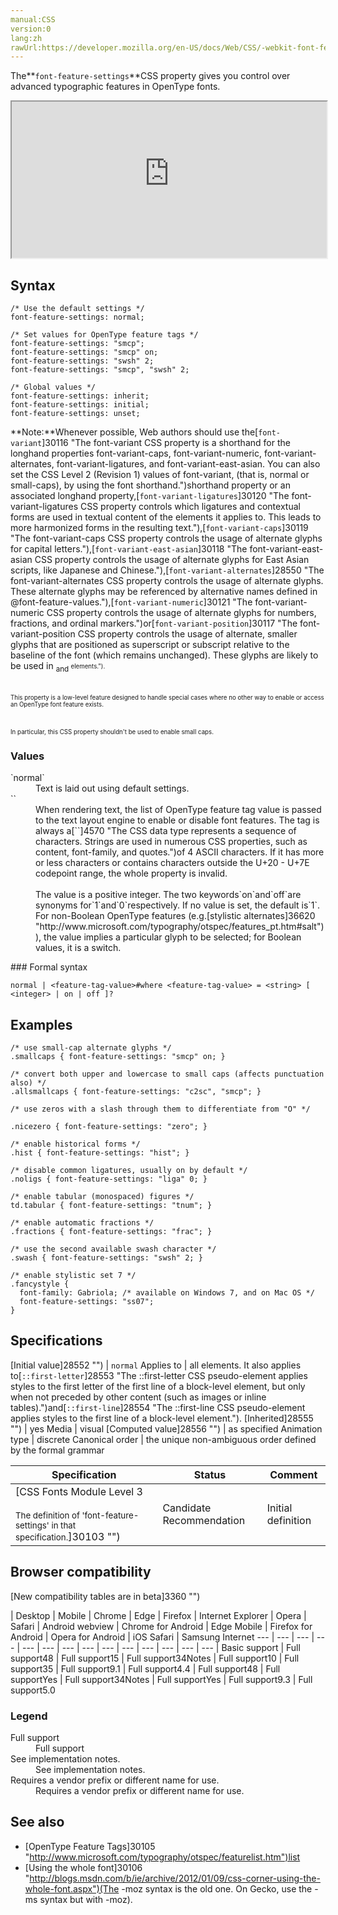 ```yaml
---
manual:CSS
version:0
lang:zh
rawUrl:https://developer.mozilla.org/en-US/docs/Web/CSS/-webkit-font-feature-settings
---
```






The**`font-feature-settings`**CSS property gives you control over advanced typographic features in OpenType fonts.

<iframe src='https://interactive-examples.mdn.mozilla.net/pages/css/font-feature-settings.html' width='100%' height='250'></iframe>

## Syntax<a name="Syntax"></a>

```
/* Use the default settings */
font-feature-settings: normal;

/* Set values for OpenType feature tags */
font-feature-settings: "smcp";
font-feature-settings: "smcp" on;
font-feature-settings: "swsh" 2;
font-feature-settings: "smcp", "swsh" 2;

/* Global values */
font-feature-settings: inherit;
font-feature-settings: initial;
font-feature-settings: unset;
```
**Note:**Whenever possible, Web authors should use the[`font-variant`]30116 "The font-variant CSS property is a shorthand for the longhand properties font-variant-caps, font-variant-numeric, font-variant-alternates, font-variant-ligatures, and font-variant-east-asian. You can also set the CSS Level 2 (Revision 1) values of font-variant, (that is, normal or small-caps), by using the font shorthand.")shorthand property or an associated longhand property,[`font-variant-ligatures`]30120 "The font-variant-ligatures CSS property controls which ligatures and contextual forms are used in textual content of the elements it applies to. This leads to more harmonized forms in the resulting text."),[`font-variant-caps`]30119 "The font-variant-caps CSS property controls the usage of alternate glyphs for capital letters."),[`font-variant-east-asian`]30118 "The font-variant-east-asian CSS property controls the usage of alternate glyphs for East Asian scripts, like Japanese and Chinese."),[`font-variant-alternates`]28550 "The font-variant-alternates CSS property controls the usage of alternate glyphs. These alternate glyphs may be referenced by alternative names defined in @font-feature-values."),[`font-variant-numeric`]30121 "The font-variant-numeric CSS property controls the usage of alternate glyphs for numbers, fractions, and ordinal markers.")or[`font-variant-position`]30117 "The font-variant-position CSS property controls the usage of alternate, smaller glyphs that are positioned as superscript or subscript relative to the baseline of the font (which remains unchanged). These glyphs are likely to be used in <sub> and <sup> elements.").<br></br><br></br>This property is a low-level feature designed to handle special cases where no other way to enable or access an OpenType font feature exists.<br></br><br></br>In particular, this CSS property shouldn&#39;t be used to enable small caps.

### Values<a name="Values"></a>
<dl><dt id=''>`normal`</dt><dd>Text is laid out using default settings.</dd><dt id=''>`<feature-tag-value>`</dt><dd>When rendering text, the list of OpenType feature tag value is passed to the text layout engine to enable or disable font features. The tag is always a[`<string>`]4570 "The <string> CSS data type represents a sequence of characters. Strings are used in numerous CSS properties, such as content, font-family, and quotes.")of 4 ASCII characters. If it has more or less characters or contains characters outside the U+20 - U+7E codepoint range, the whole property is invalid.<br></br>The value is a positive integer. The two keywords`on`and`off`are synonyms for`1`and`0`respectively. If no value is set, the default is`1`. For non-Boolean OpenType features (e.g.[stylistic alternates]36620 "http://www.microsoft.com/typography/otspec/features_pt.htm#salt")), the value implies a particular glyph to be selected; for Boolean values, it is a switch.</dd></dl>
### Formal syntax<a name="Formal_syntax"></a>

```
normal | <feature-tag-value>#where <feature-tag-value> = <string> [ <integer> | on | off ]?
```

## Examples<a name="Examples"></a>

```
/* use small-cap alternate glyphs */
.smallcaps { font-feature-settings: "smcp" on; }

/* convert both upper and lowercase to small caps (affects punctuation also) */
.allsmallcaps { font-feature-settings: "c2sc", "smcp"; }

/* use zeros with a slash through them to differentiate from "O" */

.nicezero { font-feature-settings: "zero"; }

/* enable historical forms */
.hist { font-feature-settings: "hist"; }

/* disable common ligatures, usually on by default */
.noligs { font-feature-settings: "liga" 0; }

/* enable tabular (monospaced) figures */
td.tabular { font-feature-settings: "tnum"; }

/* enable automatic fractions */
.fractions { font-feature-settings: "frac"; }

/* use the second available swash character */
.swash { font-feature-settings: "swsh" 2; }

/* enable stylistic set 7 */
.fancystyle {
  font-family: Gabriola; /* available on Windows 7, and on Mac OS */
  font-feature-settings: "ss07";
}
```

## Specifications<a name="Specifications"></a>

[Initial value]28552 "") | `normal` 
Applies to | all elements. It also applies to[`::first-letter`]28553 "The ::first-letter CSS pseudo-element applies styles to the first letter of the first line of a block-level element, but only when not preceded by other content (such as images or inline tables).")and[`::first-line`]28554 "The ::first-line CSS pseudo-element applies styles to the first line of a block-level element."). 
[Inherited]28555 "") | yes 
Media | visual 
[Computed value]28556 "") | as specified 
Animation type | discrete 
Canonical order | the unique non-ambiguous order defined by the formal grammar 


Specification | Status | Comment 
 ---  |  ---  |  ---  | 
[CSS Fonts Module Level 3<br></br><small>The definition of &#39;font-feature-settings&#39; in that specification.</small>]30103 "") | Candidate Recommendation | Initial definition 


## Browser compatibility<a name="Browser_compatibility"></a>
[New compatibility tables are in beta<i></i>]3360 "")

 | <abbr>Desktop<i></i></abbr> | <abbr>Mobile<i></i></abbr> 
 | <abbr>Chrome<i></i></abbr> | <abbr>Edge<i></i></abbr> | <abbr>Firefox<i></i></abbr> | <abbr>Internet Explorer<i></i></abbr> | <abbr>Opera<i></i></abbr> | <abbr>Safari<i></i></abbr> | <abbr>Android webview<i></i></abbr> | <abbr>Chrome for Android<i></i></abbr> | <abbr>Edge Mobile<i></i></abbr> | <abbr>Firefox for Android<i></i></abbr> | <abbr>Opera for Android<i></i></abbr> | <abbr>iOS Safari<i></i></abbr> | <abbr>Samsung Internet<i></i></abbr> 
 ---  |  ---  |  ---  |  ---  |  ---  |  ---  |  ---  |  ---  |  ---  |  ---  |  ---  |  ---  |  ---  |  ---  | 
Basic support | <abbr>Full support</abbr>48 | <abbr>Full support</abbr>15 | <abbr>Full support</abbr>34<abbr>Notes<i></i></abbr> | <abbr>Full support</abbr>10 | <abbr>Full support</abbr>35 | <abbr>Full support</abbr>9.1 | <abbr>Full support</abbr>4.4 | <abbr>Full support</abbr>48 | <abbr>Full support</abbr>Yes | <abbr>Full support</abbr>34<abbr>Notes<i></i></abbr> | <abbr>Full support</abbr>Yes | <abbr>Full support</abbr>9.3 | <abbr>Full support</abbr>5.0 


### Legend<a name="Legend"></a>
<dl><dt id=''><abbr>Full support</abbr></dt><dd>Full support</dd><dt id=''><abbr>See implementation notes.<i></i></abbr></dt><dd>See implementation notes.</dd><dt id=''><abbr>Requires a vendor prefix or different name for use.<i></i></abbr></dt><dd>Requires a vendor prefix or different name for use.</dd></dl>


## See also<a name="See_also"></a>

* [OpenType Feature Tags]30105 "http://www.microsoft.com/typography/otspec/featurelist.htm")list
* [Using the whole font]30106 "http://blogs.msdn.com/b/ie/archive/2012/01/09/css-corner-using-the-whole-font.aspx")(The -moz syntax is the old one. On Gecko, use the -ms syntax but with -moz).



